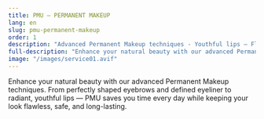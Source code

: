 ```yaml
---
title: PMU — PERMANENT MAKEUP
lang: en
slug: pmu-permanent-makeup
order: 1
description: "Advanced Permanent Makeup techniques - Youthful lips — Flawless, safe, and long-lasting."
full-description: "Enhance your natural beauty with our advanced Permanent Makeup techniques. From perfectly shaped eyebrows and defined eyeliner to radiant, youthful lips — PMU saves you time every day while keeping your look flawless, safe, and long-lasting."
image: "/images/service01.avif"
---
```

Enhance your natural beauty with our advanced Permanent Makeup techniques. From perfectly shaped eyebrows and defined eyeliner to radiant, youthful lips — PMU saves you time every day while keeping your look flawless, safe, and long-lasting.